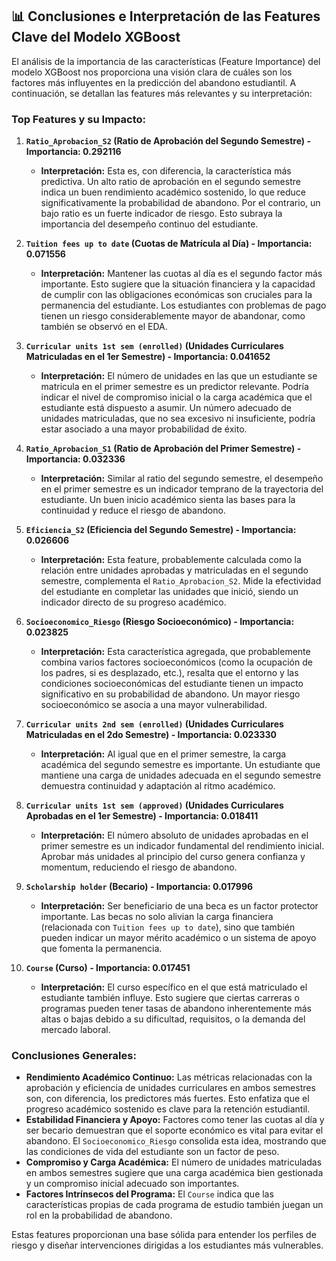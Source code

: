## 📊 Conclusiones e Interpretación de las Features Clave del Modelo XGBoost

El análisis de la importancia de las características (Feature Importance) del modelo XGBoost nos proporciona una visión clara de cuáles son los factores más influyentes en la predicción del abandono estudiantil. A continuación, se detallan las features más relevantes y su interpretación:

### Top Features y su Impacto:

1.  **`Ratio_Aprobacion_S2` (Ratio de Aprobación del Segundo Semestre) - Importancia: 0.292116**
    *   **Interpretación:** Esta es, con diferencia, la característica más predictiva. Un alto ratio de aprobación en el segundo semestre indica un buen rendimiento académico sostenido, lo que reduce significativamente la probabilidad de abandono. Por el contrario, un bajo ratio es un fuerte indicador de riesgo. Esto subraya la importancia del desempeño continuo del estudiante.

2.  **`Tuition fees up to date` (Cuotas de Matrícula al Día) - Importancia: 0.071556**
    *   **Interpretación:** Mantener las cuotas al día es el segundo factor más importante. Esto sugiere que la situación financiera y la capacidad de cumplir con las obligaciones económicas son cruciales para la permanencia del estudiante. Los estudiantes con problemas de pago tienen un riesgo considerablemente mayor de abandonar, como también se observó en el EDA.

3.  **`Curricular units 1st sem (enrolled)` (Unidades Curriculares Matriculadas en el 1er Semestre) - Importancia: 0.041652**
    *   **Interpretación:** El número de unidades en las que un estudiante se matricula en el primer semestre es un predictor relevante. Podría indicar el nivel de compromiso inicial o la carga académica que el estudiante está dispuesto a asumir. Un número adecuado de unidades matriculadas, que no sea excesivo ni insuficiente, podría estar asociado a una mayor probabilidad de éxito.

4.  **`Ratio_Aprobacion_S1` (Ratio de Aprobación del Primer Semestre) - Importancia: 0.032336**
    *   **Interpretación:** Similar al ratio del segundo semestre, el desempeño en el primer semestre es un indicador temprano de la trayectoria del estudiante. Un buen inicio académico sienta las bases para la continuidad y reduce el riesgo de abandono.

5.  **`Eficiencia_S2` (Eficiencia del Segundo Semestre) - Importancia: 0.026606**
    *   **Interpretación:** Esta feature, probablemente calculada como la relación entre unidades aprobadas y matriculadas en el segundo semestre, complementa el `Ratio_Aprobacion_S2`. Mide la efectividad del estudiante en completar las unidades que inició, siendo un indicador directo de su progreso académico.

6.  **`Socioeconomico_Riesgo` (Riesgo Socioeconómico) - Importancia: 0.023825**
    *   **Interpretación:** Esta característica agregada, que probablemente combina varios factores socioeconómicos (como la ocupación de los padres, si es desplazado, etc.), resalta que el entorno y las condiciones socioeconómicas del estudiante tienen un impacto significativo en su probabilidad de abandono. Un mayor riesgo socioeconómico se asocia a una mayor vulnerabilidad.

7.  **`Curricular units 2nd sem (enrolled)` (Unidades Curriculares Matriculadas en el 2do Semestre) - Importancia: 0.023330**
    *   **Interpretación:** Al igual que en el primer semestre, la carga académica del segundo semestre es importante. Un estudiante que mantiene una carga de unidades adecuada en el segundo semestre demuestra continuidad y adaptación al ritmo académico.

8.  **`Curricular units 1st sem (approved)` (Unidades Curriculares Aprobadas en el 1er Semestre) - Importancia: 0.018411**
    *   **Interpretación:** El número absoluto de unidades aprobadas en el primer semestre es un indicador fundamental del rendimiento inicial. Aprobar más unidades al principio del curso genera confianza y momentum, reduciendo el riesgo de abandono.

9.  **`Scholarship holder` (Becario) - Importancia: 0.017996**
    *   **Interpretación:** Ser beneficiario de una beca es un factor protector importante. Las becas no solo alivian la carga financiera (relacionada con `Tuition fees up to date`), sino que también pueden indicar un mayor mérito académico o un sistema de apoyo que fomenta la permanencia.

10. **`Course` (Curso) - Importancia: 0.017451**
    *   **Interpretación:** El curso específico en el que está matriculado el estudiante también influye. Esto sugiere que ciertas carreras o programas pueden tener tasas de abandono inherentemente más altas o bajas debido a su dificultad, requisitos, o la demanda del mercado laboral.

### Conclusiones Generales:

*   **Rendimiento Académico Continuo:** Las métricas relacionadas con la aprobación y eficiencia de unidades curriculares en ambos semestres son, con diferencia, los predictores más fuertes. Esto enfatiza que el progreso académico sostenido es clave para la retención estudiantil.
*   **Estabilidad Financiera y Apoyo:** Factores como tener las cuotas al día y ser becario demuestran que el soporte económico es vital para evitar el abandono. El `Socioeconomico_Riesgo` consolida esta idea, mostrando que las condiciones de vida del estudiante son un factor de peso.
*   **Compromiso y Carga Académica:** El número de unidades matriculadas en ambos semestres sugiere que una carga académica bien gestionada y un compromiso inicial adecuado son importantes.
*   **Factores Intrínsecos del Programa:** El `Course` indica que las características propias de cada programa de estudio también juegan un rol en la probabilidad de abandono.

Estas features proporcionan una base sólida para entender los perfiles de riesgo y diseñar intervenciones dirigidas a los estudiantes más vulnerables.